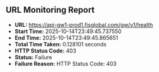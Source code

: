 ## URL Monitoring Report

- **URL:** https://api-gw1-prod1.fisglobal.com/gw/v1/health
- **Start Time:** 2025-10-14T23:49:45.737550
- **End Time:** 2025-10-14T23:49:45.865651
- **Total Time Taken:** 0.128101 seconds
- **HTTP Status Code:** 403
- **Status:** Failure
- **Failure Reason:** HTTP Status Code: 403

